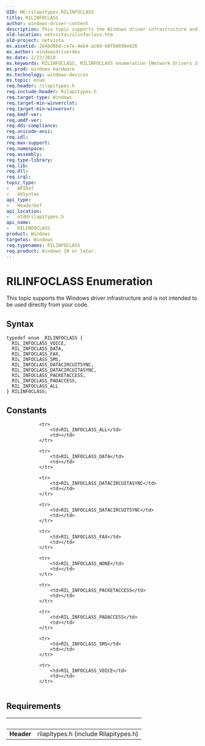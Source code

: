 ```yaml
---
UID: NE:rilapitypes.RILINFOCLASS
title: RILINFOCLASS
author: windows-driver-content
description: This topic supports the Windows driver infrastructure and is not intended to be used directly from your code.
old-location: netvista\rilinfoclass.htm
old-project: netvista
ms.assetid: 2e4bd8bd-ce7e-4eb4-ac0d-68fb8890eb26
ms.author: windowsdriverdev
ms.date: 2/27/2018
ms.keywords: RILINFOCLASS, RILINFOCLASS enumeration [Network Drivers Starting with Windows Vista], RIL_INFOCLASS_ALL, RIL_INFOCLASS_DATA, RIL_INFOCLASS_DATACIRCUITASYNC, RIL_INFOCLASS_DATACIRCUITSYNC, RIL_INFOCLASS_FAX, RIL_INFOCLASS_PACKETACCESS, RIL_INFOCLASS_PADACCESS, RIL_INFOCLASS_SMS, RIL_INFOCLASS_VOICE, netvista.rilinfoclass, ntddrilapitypes/RILINFOCLASS, ntddrilapitypes/RIL_INFOCLASS_ALL, ntddrilapitypes/RIL_INFOCLASS_DATA, ntddrilapitypes/RIL_INFOCLASS_DATACIRCUITASYNC, ntddrilapitypes/RIL_INFOCLASS_DATACIRCUITSYNC, ntddrilapitypes/RIL_INFOCLASS_FAX, ntddrilapitypes/RIL_INFOCLASS_PACKETACCESS, ntddrilapitypes/RIL_INFOCLASS_PADACCESS, ntddrilapitypes/RIL_INFOCLASS_SMS, ntddrilapitypes/RIL_INFOCLASS_VOICE
ms.prod: windows-hardware
ms.technology: windows-devices
ms.topic: enum
req.header: rilapitypes.h
req.include-header: Rilapitypes.h
req.target-type: Windows
req.target-min-winverclnt: 
req.target-min-winversvr: 
req.kmdf-ver: 
req.umdf-ver: 
req.ddi-compliance: 
req.unicode-ansi: 
req.idl: 
req.max-support: 
req.namespace: 
req.assembly: 
req.type-library: 
req.lib: 
req.dll: 
req.irql: 
topic_type:
-	APIRef
-	kbSyntax
api_type:
-	HeaderDef
api_location:
-	ntddrilapitypes.h
api_name:
-	RILINFOCLASS
product: Windows
targetos: Windows
req.typenames: RILINFOCLASS
req.product: Windows 10 or later.
---
```


# RILINFOCLASS Enumeration
This topic supports the Windows driver infrastructure and is not intended to be used directly from your code.

## Syntax
````
typedef enum _RILINFOCLASS { 
  RIL_INFOCLASS_VOICE,
  RIL_INFOCLASS_DATA,
  RIL_INFOCLASS_FAX,
  RIL_INFOCLASS_SMS,
  RIL_INFOCLASS_DATACIRCUITSYNC,
  RIL_INFOCLASS_DATACIRCUITASYNC,
  RIL_INFOCLASS_PACKETACCESS,
  RIL_INFOCLASS_PADACCESS,
  RIL_INFOCLASS_ALL
} RILINFOCLASS;
````

## Constants

<table>
            
                <tr>
                    <td>RIL_INFOCLASS_ALL</td>
                    <td></td>
                </tr>
            
                <tr>
                    <td>RIL_INFOCLASS_DATA</td>
                    <td></td>
                </tr>
            
                <tr>
                    <td>RIL_INFOCLASS_DATACIRCUITASYNC</td>
                    <td></td>
                </tr>
            
                <tr>
                    <td>RIL_INFOCLASS_DATACIRCUITSYNC</td>
                    <td></td>
                </tr>
            
                <tr>
                    <td>RIL_INFOCLASS_FAX</td>
                    <td></td>
                </tr>
            
                <tr>
                    <td>RIL_INFOCLASS_NONE</td>
                    <td></td>
                </tr>
            
                <tr>
                    <td>RIL_INFOCLASS_PACKETACCESS</td>
                    <td></td>
                </tr>
            
                <tr>
                    <td>RIL_INFOCLASS_PADACCESS</td>
                    <td></td>
                </tr>
            
                <tr>
                    <td>RIL_INFOCLASS_SMS</td>
                    <td></td>
                </tr>
            
                <tr>
                    <td>RIL_INFOCLASS_VOICE</td>
                    <td></td>
                </tr>
</table>


## Requirements
| &nbsp; | &nbsp; |
| ---- |:---- |
| **Header** | rilapitypes.h (include Rilapitypes.h) |